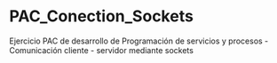 # PAC_Conection_Sockets
Ejercicio PAC de desarrollo de Programación de servicios y procesos - Comunicación cliente - servidor mediante sockets

